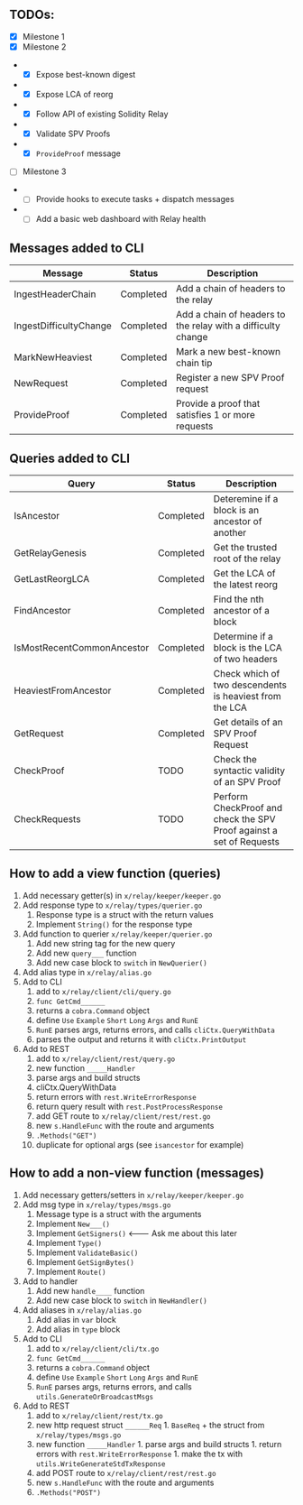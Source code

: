 ## TODOs:

- [X] Milestone 1
- [X] Milestone 2
- - [X] Expose best-known digest
- - [X] Expose LCA of reorg
- - [X] Follow API of existing Solidity Relay
- - [X] Validate SPV Proofs
- - [X] `ProvideProof` message
- [ ] Milestone 3
- - [ ] Provide hooks to execute tasks + dispatch messages
- - [ ] Add a basic web dashboard with Relay health

## Messages added to CLI

| Message | Status | Description |
| ------- | ------ | ----------- |
| IngestHeaderChain | Completed | Add a chain of headers to the relay |
| IngestDifficultyChange | Completed | Add a chain of headers to the relay with a difficulty change|
| MarkNewHeaviest | Completed | Mark a new best-known chain tip |
| NewRequest | Completed | Register a new SPV Proof request|
| ProvideProof | Completed | Provide a proof that satisfies 1 or more requests |

## Queries added to CLI

| Query | Status | Description |
| ----- | ------ | ----------- |
| IsAncestor | Completed | Deteremine if a block is an ancestor of another |
| GetRelayGenesis | Completed | Get the trusted root of the relay |
| GetLastReorgLCA | Completed | Get the LCA of the latest reorg |
| FindAncestor | Completed | Find the nth ancestor of a block|
| IsMostRecentCommonAncestor | Completed | Determine if a block is the LCA of two headers|
| HeaviestFromAncestor | Completed | Check which of two descendents is heaviest from the LCA |
| GetRequest | Completed | Get details of an SPV Proof Request|
| CheckProof | TODO | Check the syntactic validity of an SPV Proof |
| CheckRequests | TODO | Perform CheckProof and check the SPV Proof against a set of Requests |

## How to add a view function (queries)
1. Add necessary getter(s) in `x/relay/keeper/keeper.go`
1. Add response type to `x/relay/types/querier.go`
    1. Response type is a struct with the return values
    1. Implement `String()` for the response type
1. Add function to querier `x/relay/keeper/querier.go`
    1. Add new string tag for the new query
    1. Add new `query___` function
    1. Add new case block to `switch` in `NewQuerier()`
1. Add alias type in `x/relay/alias.go`
1. Add to CLI  
    1. add to `x/relay/client/cli/query.go`
      1. `func GetCmd______`
      1. returns a `cobra.Command` object
      1. define `Use` `Example` `Short` `Long` `Args` and `RunE`
      1. `RunE` parses args, returns errors, and calls `cliCtx.QueryWithData`
      1. parses the output and returns it with `cliCtx.PrintOutput`
1. Add to REST
    1. add to `x/relay/client/rest/query.go`
    1. new function `_____Handler`
      1. parse args and build structs
      1. cliCtx.QueryWithData
      1. return errors with `rest.WriteErrorResponse`
      1. return query result with `rest.PostProcessResponse`
    1. add GET route to `x/relay/client/rest/rest.go`
      1. new `s.HandleFunc` with the route and arguments
      1. `.Methods("GET")`
      1. duplicate for optional args (see `isancestor` for example)


## How to add a non-view function (messages)
1. Add necessary getters/setters in `x/relay/keeper/keeper.go`
1. Add msg type in `x/relay/types/msgs.go`
    1. Message type is a struct with the arguments
    1. Implement `New___()`
    1. Implement `GetSigners()` <--- Ask me about this later
    1. Implement `Type()`
    1. Implement `ValidateBasic()`
    1. Implement `GetSignBytes()`
    1. Implement `Route()`
1. Add to handler
    1. Add new `handle____` function
    1. Add new case block to `switch` in `NewHandler()`
1. Add aliases in `x/relay/alias.go`
    1. Add alias in `var` block
    1. Add alias in `type` block
1. Add to CLI  
    1. add to `x/relay/client/cli/tx.go`
      1. `func GetCmd______`
      1. returns a `cobra.Command` object
      1. define `Use` `Example` `Short` `Long` `Args` and `RunE`
      1. `RunE` parses args, returns errors, and calls `utils.GenerateOrBroadcastMsgs`
1. Add to REST
    1. add to `x/relay/client/rest/tx.go`
      1. new http request struct `______Req`
        1. `BaseReq` + the struct from `x/relay/types/msgs.go`
      1. new function `_____Handler`
        1. parse args and build structs
        1. return errors with `rest.WriteErrorResponse`
        1. make the tx with `utils.WriteGenerateStdTxResponse`
    1. add POST route to `x/relay/client/rest/rest.go`
      1. new `s.HandleFunc` with the route and arguments
      1. `.Methods("POST")`
